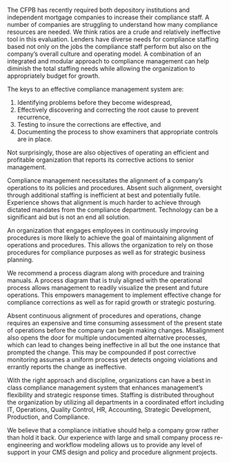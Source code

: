 The CFPB has recently required both depository institutions and independent mortgage companies to increase their compliance staff. A number of companies are struggling to understand how many compliance resources are needed. We think ratios are a crude and relatively ineffective tool in this evaluation. Lenders have diverse needs for compliance staffing based not only on the jobs the compliance staff perform but also on the company’s overall culture and operating model. A combination of an integrated and modular approach to compliance management can help diminish the total staffing needs while allowing the organization to appropriately budget for growth.

The keys to an effective compliance management system are:

1. Identifying problems before they become widespread,
2. Effectively discovering and correcting the root cause to prevent recurrence,
3. Testing to insure the corrections are effective, and
4. Documenting the process to show examiners that appropriate controls are in place.

Not surprisingly, those are also objectives of operating an efficient and profitable organization that reports its corrective actions to senior management.

Compliance management necessitates the alignment of a company’s operations to its policies and procedures. Absent such alignment, oversight through additional staffing is inefficient at best and potentially futile. Experience shows that alignment is much harder to achieve through dictated mandates from the compliance department. Technology can be a significant aid but is not an end all solution.

An organization that engages employees in continuously improving procedures is more likely to achieve the goal of maintaining alignment of operations and procedures. This allows the organization to rely on those procedures for compliance purposes as well as for strategic business planning.

We recommend a process diagram along with procedure and training manuals. A process diagram that is truly aligned with the operational process allows management to readily visualize the present and future operations. This empowers management to implement effective change for compliance corrections as well as for rapid growth or strategic posturing.

Absent continuous alignment of procedures and operations, change requires an expensive and time consuming assessment of the present state of operations before the company can begin making changes. Misalignment also opens the door for multiple undocumented alternative processes, which can lead to changes being ineffective in all but the one instance that prompted the change. This may be compounded if post corrective monitoring assumes a uniform process yet detects ongoing violations and errantly reports the change as ineffective.

With the right approach and discipline, organizations can have a best in class compliance management system that enhances management’s flexibility and strategic response times. Staffing is distributed throughout the organization by utilizing all departments in a coordinated effort including IT, Operations, Quality Control, HR, Accounting, Strategic Development, Production, and Compliance.

We believe that a compliance initiative should help a company grow rather than hold it back. Our experience with large and small company process re-engineering and workflow modeling allows us to provide any level of support in your CMS design and policy and procedure alignment projects.
